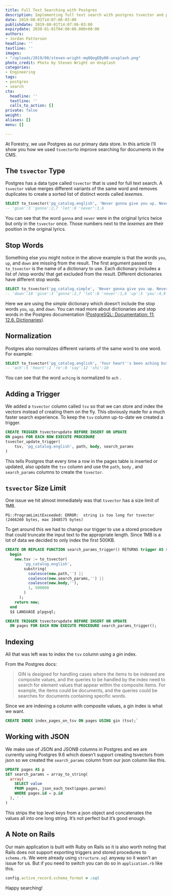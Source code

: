 ```yaml
---
title: Full Text Searching with Postgres
description: Implementing full text search with postgres tsvector and proper indexes.
date: 2019-08-01T14:07:06-03:00
publishdate: 2019-08-01T14:07:06-03:00
expirydate: 2030-01-01T04:00:00.000+00:00
authors:
- Jordan Patterson
headline: ''
textline: ''
images:
- "/uploads/2019/08/steven-wright-mq8QogEBy00-unsplash.png"
photo_credit: Photo by Steven Wright on Unsplash
categories:
- Engineering
tags:
- postgres
- search
cta:
  headline: ''
  textline: ''
  calls_to_action: []
private: false
weight: 
aliases: []
menu: []

---
```

At Forestry, we use Postgres as our primary data store. In this article I’ll show you how we used `tsvector`to improve searching for documents in the CMS.

## The `tsvector` Type

Postgres has a data type called `tsvector` that is used for full text search. A `tsvector`  value merges different variants of the same word and removes duplicates to create a sorted list of distinct words called _lexemes_.

```sql
SELECT to_tsvector('pg_catalog.english', 'Never gonna give you up. Never gonna let you down');
-- 'give':3 'gonna':2,7 'let':8 'never':1,6
```

You can see that the word `gonna` and `never` were in the original lyrics twice but only in the `tsvector` once. Those numbers next to the _lexemes_ are their position in the original lyrics.

## Stop Words

Something else you might notice in the above example is that the words `you`, `up`, and `down` are missing from the result. The first argument passed to `to_tsvector` is the name of a dictionary to use. Each dictionary includes a list of /stop words/ that get excluded from the result. Different dictionaries have different stop words.

```sql
SELECT to_tsvector('pg_catalog.simple', 'Never gonna give you up. Never gonna let you down');
-- 'down':10 'give':3 'gonna':2,7 'let':8 'never':1,6 'up':5 'you':4,9
```

Here we are using the _simple_ dictionary which doesn’t include the stop words `you`, `up`, and `down`.
You can read more about dictionaries and stop words in the Postgres documentation ([PostgreSQL: Documentation: 11: 12.6. Dictionaries](https://www.postgresql.org/docs/11/textsearch-dictionaries.html)).

## Normalization

Postgres also normalizes different variants of the same word to one word. For example:

```sql
SELECT to_tsvector('pg_catalog.english', 'Your heart''s been aching but you''re too shy to say it');
-- 'ach':5 'heart':2 're':8 'say':12 'shi':10
```

You can see that the word `aching` is normalized to `ach` .

## Adding a Trigger

We added a `tsvector` column called `tsv` so that we can store and index the vectors instead of creating them on the fly. This obviously made for a much faster search experience.
To keep the `tsv` column up-to-date we created a trigger.

```sql
CREATE TRIGGER tsvectorupdate BEFORE INSERT OR UPDATE
ON pages FOR EACH ROW EXECUTE PROCEDURE
tsvector_update_trigger(
	tsv, 'pg_catalog.english', path, body, search_params
)
```

This tells Postgres that every time a row in the pages table is inserted or updated, also update the `tsv` column and use the `path`, `body` , and `search_params` columns to create the `tsvector`.

## `tsvector` Size Limit

One issue we hit almost immediately was that `tsvector` has a size limit of 1MB.

    PG::ProgramLimitExceeded: ERROR:  string is too long for tsvector (2466260 bytes, max 1048575 bytes)

To get around this we had to change our trigger to use a stored procedure that could truncate the input text to the appropriate length. Since 1MB is a lot of data we decided to only index the first 500KB.

```sql
CREATE OR REPLACE FUNCTION search_params_trigger() RETURNS trigger AS $$
  begin
    new.tsv := to_tsvector(
	    'pg_catalog.english', 
		substring(
		  coalesce(new.path,'') ||
		  coalesce(new.search_params,'') || 
		  coalesce(new.body,''), 
		  1, 500000
		)
	  );
    return new;
  end
  $$ LANGUAGE plpgsql;
```

```sql
CREATE TRIGGER tsvectorupdate BEFORE INSERT OR UPDATE
  ON pages FOR EACH ROW EXECUTE PROCEDURE search_params_trigger();
```

## Indexing

All that was left was to index the `tsv` column using a _gin_ index.

From the Postgres docs:

> GIN is designed for handling cases where the items to be indexed are composite values, and the queries to be handled by the index need to search for element values that appear within the composite items. For example, the items could be documents, and the queries could be searches for documents containing specific words.

Since we are indexing a column with composite values, a gin index is what we want.

```sql
CREATE INDEX index_pages_on_tsv ON pages USING gin (tsv);`
```

## Working with JSON

We make use of JSON and JSONB columns in Postgres and we are currently using Postgres 9.6 which doesn’t support creating tsvectors from json so we created the `search_params` column from our json column like this.

```sql
UPDATE pages AS p 
SET search_params = array_to_string(
  array(
    SELECT value 
    FROM pages, json_each_text(pages.params) 
    WHERE pages.id = p.id
  ), ' '
)
```

This strips the top level keys from a json object and concatenates the values all into one long string. It’s not perfect but it’s good enough.

## A Note on Rails

Our main application is built with Ruby on Rails so it is also worth noting that Rails does not support exporting triggers and stored procedures to `schema.rb`. We were already using `structure.sql` anyway so it wasn’t an issue for us. But if you need to switch you can do so in `application.rb` like this.

```ruby
config.active_record.schema_format = :sql
```

Happy searching!